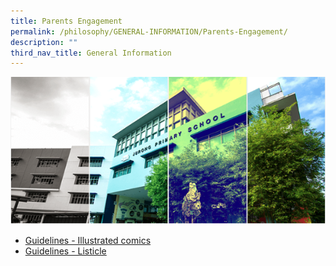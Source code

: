 ```yaml
---
title: Parents Engagement
permalink: /philosophy/GENERAL-INFORMATION/Parents-Engagement/
description: ""
third_nav_title: General Information
---
```


![](/images/Banner.png)

* [Guidelines - Illustrated comics](/files/Guidelines%20-%20Illustrated%20comics.pdf)
* [Guidelines - Listicle](/files/Guidelines%20-%20Illustrated%20comics.pdf)
